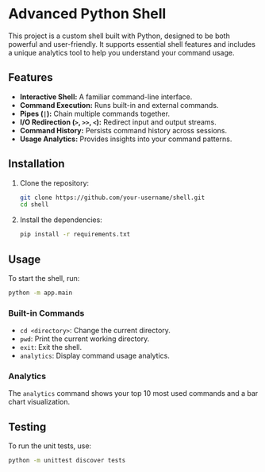 # Advanced Python Shell

This project is a custom shell built with Python, designed to be both powerful and user-friendly. It supports essential shell features and includes a unique analytics tool to help you understand your command usage.

## Features

*   **Interactive Shell:** A familiar command-line interface.
*   **Command Execution:** Runs built-in and external commands.
*   **Pipes (`|`):** Chain multiple commands together.
*   **I/O Redirection (`>`, `>>`, `<`):** Redirect input and output streams.
*   **Command History:** Persists command history across sessions.
*   **Usage Analytics:** Provides insights into your command patterns.

## Installation

1.  Clone the repository:
    ```bash
    git clone https://github.com/your-username/shell.git
    cd shell
    ```

2.  Install the dependencies:
    ```bash
    pip install -r requirements.txt
    ```

## Usage

To start the shell, run:

```bash
python -m app.main
```

### Built-in Commands

*   `cd <directory>`: Change the current directory.
*   `pwd`: Print the current working directory.
*   `exit`: Exit the shell.
*   `analytics`: Display command usage analytics.

### Analytics

The `analytics` command shows your top 10 most used commands and a bar chart visualization.

## Testing

To run the unit tests, use:

```bash
python -m unittest discover tests
```
